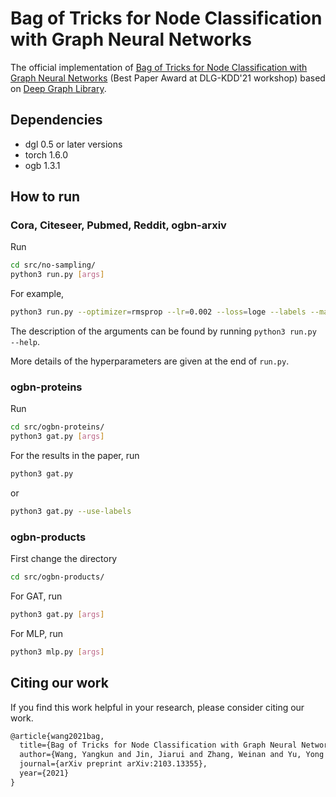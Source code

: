 # Bag of Tricks for Node Classification with Graph Neural Networks

The official implementation of [Bag of Tricks for Node Classification with Graph Neural Networks](https://arxiv.org/abs/2103.13355) (Best Paper Award at DLG-KDD'21 workshop) based on [Deep Graph Library](https://www.dgl.ai/).

## Dependencies

* dgl 0.5 or later versions
* torch 1.6.0
* ogb 1.3.1

## How to run

### Cora, Citeseer, Pubmed, Reddit, ogbn-arxiv

Run

```bash
cd src/no-sampling/
python3 run.py [args]
```

For example,

```bash
python3 run.py --optimizer=rmsprop --lr=0.002 --loss=loge --labels --mask-rate=0.5 --model=gat --linear --n-heads=3 --n-hidden=250 --dropout=0.75 --input-drop=0.25 --attn-drop=0.1 --norm-adj=symm
```

The description of the arguments can be found by running `python3 run.py --help`.

More details of the hyperparameters are given at the end of `run.py`.

### ogbn-proteins

Run

```bash
cd src/ogbn-proteins/
python3 gat.py [args]
```

For the results in the paper, run

```bash
python3 gat.py
```

or

```bash
python3 gat.py --use-labels
```

### ogbn-products

First change the directory

```bash
cd src/ogbn-products/
```

For GAT, run

```bash
python3 gat.py [args]
```

For MLP, run

```bash
python3 mlp.py [args]
```

## Citing our work

If you find this work helpful in your research, please consider citing our work.

```tex
@article{wang2021bag,
  title={Bag of Tricks for Node Classification with Graph Neural Networks},
  author={Wang, Yangkun and Jin, Jiarui and Zhang, Weinan and Yu, Yong and Zhang, Zheng and Wipf, David},
  journal={arXiv preprint arXiv:2103.13355},
  year={2021}
}
```
